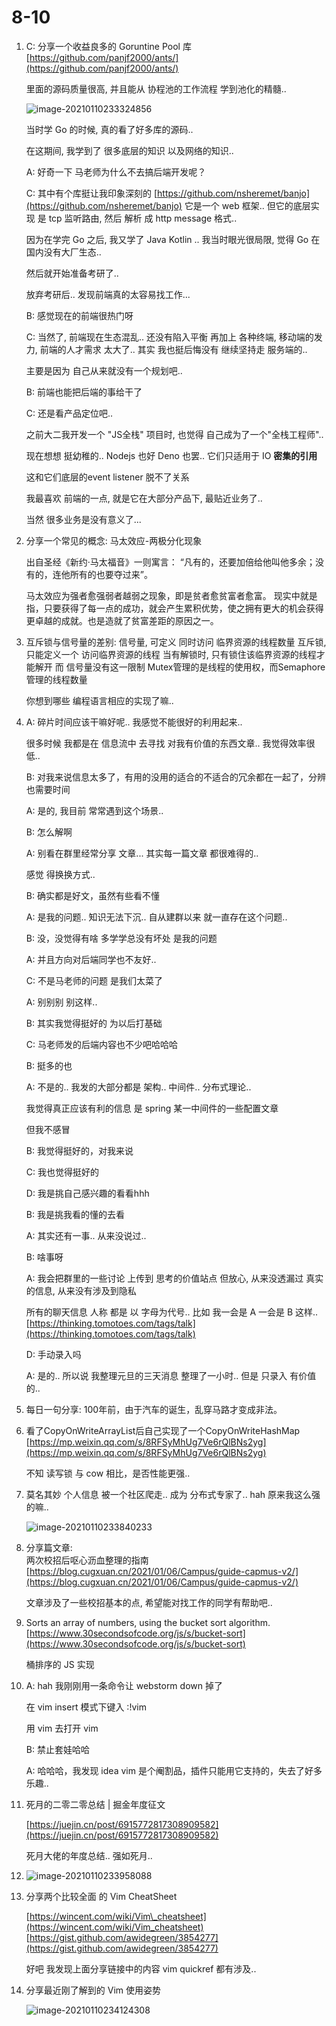 # 8-10

1. C: 分享一个收益良多的 Goruntine Pool 库 [https://github.com/panjf2000/ants/](https://github.com/panjf2000/ants/)

   里面的源码质量很高, 并且能从 协程池的工作流程 学到池化的精髓..

   ![image-20210110233324856](../../../.gitbook/assets/image-20210110233324856.png)

   当时学 Go 的时候, 真的看了好多库的源码..

   在这期间, 我学到了 很多底层的知识 以及网络的知识..

   A: 好奇一下 马老师为什么不去搞后端开发呢？

   C: 其中有个库挺让我印象深刻的 [https://github.com/nsheremet/banjo](https://github.com/nsheremet/banjo) 它是一个 web 框架.. 但它的底层实现 是 tcp 监听路由, 然后 解析 成 http message 格式..

   因为在学完 Go 之后, 我又学了 Java Kotlin .. 我当时眼光很局限, 觉得 Go 在国内没有大厂生态..

   然后就开始准备考研了..

   放弃考研后.. 发现前端真的太容易找工作...

   B: 感觉现在的前端很热门呀

   C: 当然了, 前端现在生态混乱.. 还没有陷入平衡 再加上 各种终端, 移动端的发力, 前端的人才需求 太大了.. 其实 我也挺后悔没有 继续坚持走 服务端的..

   主要是因为 自己从来就没有一个规划吧..

   B: 前端也能把后端的事给干了

   C: 还是看产品定位吧..

   之前大二我开发一个 "JS全栈" 项目时, 也觉得 自己成为了一个"全栈工程师"..

   现在想想 挺幼稚的.. Nodejs 也好 Deno 也罢.. 它们只适用于 IO **密集的引用**

   这和它们底层的event listener 脱不了关系

   我最喜欢 前端的一点, 就是它在大部分产品下, 最贴近业务了..

   当然 很多业务是没有意义了...

2. 分享一个常见的概念: 马太效应-两极分化现象

   出自圣经《新约·马太福音》一则寓言： “凡有的，还要加倍给他叫他多余；没有的，连他所有的也要夺过来”。

   马太效应为强者愈强弱者越弱之现象，即是贫者愈贫富者愈富。 现实中就是指，只要获得了每一点的成功，就会产生累积优势，使之拥有更大的机会获得更卓越的成就。也是造就了贫富差距的原因之一。

3. 互斥锁与信号量的差别: 信号量, 可定义 同时访问 临界资源的线程数量 互斥锁, 只能定义一个 访问临界资源的线程 当有解锁时, 只有锁住该临界资源的线程才能解开 而 信号量没有这一限制 Mutex管理的是线程的使用权，而Semaphore管理的线程数量

   你想到哪些 编程语言相应的实现了嘛..

4. A: 碎片时间应该干嘛好呢.. 我感觉不能很好的利用起来..

   很多时候 我都是在 信息流中 去寻找 对我有价值的东西文章.. 我觉得效率很低..

   B: 对我来说信息太多了，有用的没用的适合的不适合的冗余都在一起了，分辨也需要时间

   A: 是的, 我目前 常常遇到这个场景..

   B: 怎么解啊

   A: 别看在群里经常分享 文章... 其实每一篇文章 都很难得的..

   感觉 得换换方式..

   B: 确实都是好文，虽然有些看不懂

   A: 是我的问题.. 知识无法下沉.. 自从建群以来 就一直存在这个问题..

   B: 没，没觉得有啥 多学学总没有坏处 是我的问题

   A: 并且方向对后端同学也不友好..

   C: 不是马老师的问题 是我们太菜了

   A: 别别别 别这样..

   B: 其实我觉得挺好的 为以后打基础

   C: 马老师发的后端内容也不少吧哈哈哈

   B: 挺多的也

   A: 不是的.. 我发的大部分都是 架构.. 中间件.. 分布式理论..

   我觉得真正应该有利的信息 是 spring 某一中间件的一些配置文章

   但我不感冒

   B: 我觉得挺好的，对我来说

   C: 我也觉得挺好的

   D: 我是挑自己感兴趣的看看hhh

   B: 我是挑我看的懂的去看

   A: 其实还有一事.. 从来没说过..

   B: 啥事呀

   A: 我会把群里的一些讨论 上传到 思考的价值站点 但放心, 从来没透漏过 真实的信息, 从来没有涉及到隐私

   所有的聊天信息 人称 都是 以 字母为代号.. 比如 我一会是 A 一会是 B 这样.. [https://thinking.tomotoes.com/tags/talk](https://thinking.tomotoes.com/tags/talk)

   D: 手动录入吗

   A: 是的.. 所以说 我整理元旦的三天消息 整理了一小时.. 但是 只录入 有价值的..

5. 每日一句分享:  100年前，由于汽车的诞生，乱穿马路才变成非法。
6. 看了CopyOnWriteArrayList后自己实现了一个CopyOnWriteHashMap [https://mp.weixin.qq.com/s/8RFSyMhUg7Ve6rQlBNs2yg](https://mp.weixin.qq.com/s/8RFSyMhUg7Ve6rQlBNs2yg)

   不知 读写锁 与 cow 相比，是否性能更强..

7. 莫名其妙 个人信息 被一个社区爬走.. 成为 分布式专家了.. hah 原来我这么强的嘛..

   ![image-20210110233840233](../../../.gitbook/assets/image-20210110233840233.png)

8. 分享篇文章:   
   两次校招后呕心沥血整理的指南   
   [https://blog.cugxuan.cn/2021/01/06/Campus/guide-capmus-v2/](https://blog.cugxuan.cn/2021/01/06/Campus/guide-capmus-v2/)

   文章涉及了一些校招基本的点, 希望能对找工作的同学有帮助吧..

9. Sorts an array of numbers, using the bucket sort algorithm. [https://www.30secondsofcode.org/js/s/bucket-sort](https://www.30secondsofcode.org/js/s/bucket-sort)

   桶排序的 JS 实现

10. A: hah 我刚刚用一条命令让 webstorm down 掉了

    在 vim insert 模式下键入 :!vim

    用 vim 去打开 vim

    B: ️禁止套娃哈哈

    A: 哈哈哈，我发现 idea vim 是个阉割品，插件只能用它支持的，失去了好多乐趣..

11. 死月的二零二零总结 \| 掘金年度征文

    [https://juejin.cn/post/6915772817308909582](https://juejin.cn/post/6915772817308909582)

    死月大佬的年度总结.. 强如死月..

12. ![image-20210110233958088](../../../.gitbook/assets/image-20210110233958088.png)
13. 分享两个比较全面 的 Vim CheatSheet

    [https://wincent.com/wiki/Vim\_cheatsheet](https://wincent.com/wiki/Vim_cheatsheet) [https://gist.github.com/awidegreen/3854277](https://gist.github.com/awidegreen/3854277)

    好吧 我发现上面分享链接中的内容 vim quickref 都有涉及..

14. 分享最近刚了解到的 Vim 使用姿势

    ![image-20210110234124308](../../../.gitbook/assets/image-20210110234124308.png)


